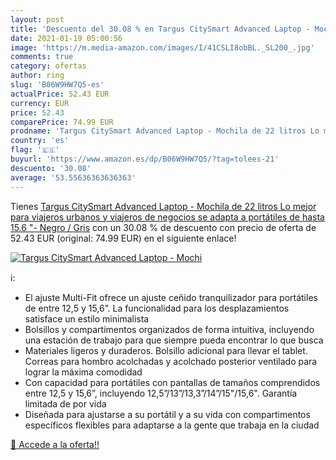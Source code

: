 ```yaml
---
layout: post
title: 'Descuento del 30.08 % en Targus CitySmart Advanced Laptop - Mochi'
date: 2021-01-19 05:00:56
image: 'https://m.media-amazon.com/images/I/41CSLI8obBL._SL200_.jpg'
comments: true
category: ofertas
author: ring
slug: 'B06W9HW7Q5-es'
actualPrice: 52.43 EUR
currency: EUR
price: 52.43
comparePrice: 74.99 EUR
prodname: 'Targus CitySmart Advanced Laptop - Mochila de 22 litros Lo mejor para viajeros urbanos y viajeros de negocios  se adapta a portátiles de hasta 15.6 "- Negro / Gris'
country: 'es'
flag: '🇪🇸'
buyurl: 'https://www.amazon.es/dp/B06W9HW7Q5/?tag=tolees-21'
descuento: '30.08'
average: '53.55636363636363'
---
```


Tienes [Targus CitySmart Advanced Laptop - Mochila de 22 litros Lo mejor para viajeros urbanos y viajeros de negocios  se adapta a portátiles de hasta 15.6 "- Negro / Gris](https://www.amazon.es/dp/B06W9HW7Q5/?tag=tolees-21) con un 30.08 % de descuento con precio de oferta de 52.43 EUR (original: 74.99 EUR) en el siguiente enlace!

[![Targus CitySmart Advanced Laptop - Mochi](https://m.media-amazon.com/images/I/41CSLI8obBL._SL200_.jpg)](https://www.amazon.es/dp/B06W9HW7Q5/?tag=tolees-21)

ℹ️:

- El ajuste Multi-Fit ofrece un ajuste ceñido tranquilizador para portátiles de entre 12,5 y 15,6”. La funcionalidad para los desplazamientos satisface un estilo minimalista
- Bolsillos y compartimentos organizados de forma intuitiva, incluyendo una estación de trabajo para que siempre pueda encontrar lo que busca
- Materiales ligeros y duraderos. Bolsillo adicional para llevar el tablet. Correas para hombro acolchadas y acolchado posterior ventilado para lograr la máxima comodidad
- Con capacidad para portátiles con pantallas de tamaños comprendidos entre 12,5 y 15,6”, incluyendo 12,5”/13”/13,3”/14”/15"/15,6". Garantía limitada de por vida
- Diseñada para ajustarse a su portátil y a su vida con compartimentos específicos flexibles para adaptarse a la gente que trabaja en la ciudad

[🛒 Accede a la oferta!!](https://www.amazon.es/dp/B06W9HW7Q5/?tag=tolees-21)
